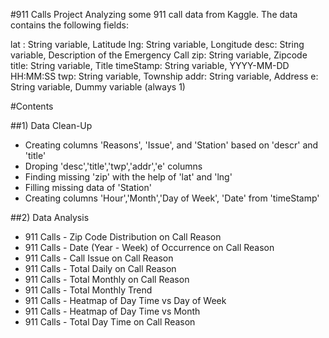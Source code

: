 
#911 Calls Project
Analyzing some 911 call data from Kaggle. The data contains the following fields:

lat : String variable, Latitude
lng: String variable, Longitude
desc: String variable, Description of the Emergency Call
zip: String variable, Zipcode
title: String variable, Title
timeStamp: String variable, YYYY-MM-DD HH:MM:SS
twp: String variable, Township
addr: String variable, Address
e: String variable, Dummy variable (always 1)

#Contents

##1) Data Clean-Up
* Creating columns 'Reasons', 'Issue', and 'Station' based on 'descr' and 'title'
* Droping 'desc','title','twp','addr','e' columns
* Finding missing 'zip' with the help of 'lat' and 'lng'
* Filling missing data of 'Station'
* Creating columns 'Hour','Month','Day of Week', 'Date' from 'timeStamp'

##2) Data Analysis
* 911 Calls - Zip Code Distribution on Call Reason
* 911 Calls - Date (Year - Week) of Occurrence on Call Reason
* 911 Calls - Call Issue on Call Reason
* 911 Calls - Total Daily on Call Reason
* 911 Calls - Total Monthly on Call Reason
* 911 Calls - Total Monthly Trend
* 911 Calls - Heatmap of Day Time vs Day of Week
* 911 Calls - Heatmap of Day Time vs Month
* 911 Calls - Total Day Time on Call Reason
